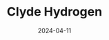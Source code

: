 ---  
layout: startup_page  
title: "Clyde Hydrogen"  
id: "clydehydrogen.com"  
permalink: "/clydehydrogenclydehydrogen.com04112024/"  
website: "https://clydehydrogen.com/"  
funding_round: "Pre-Seed"  
funding_amount: "£1M"  
investors: "Zinc, University of Glasgow, angel investors"  
about: "Clyde Hydrogen develops decoupled electrolyser technology for large-scale, low-cost, and safe hydrogen production. This innovative approach uses a redox mediator to separate water splitting into distinct reactors, offering unprecedented control and efficiency. The technology aims to reduce reliance on fossil fuels and contribute to renewable energy sources."  
markets: "Cleantech, Renewable Energy, Hydrogen, Renewable Energy Equipment Manufacturing"  
hq: "Glasgow, Scotland, United Kingdom"  
founded_year: "2022"  
linkedin: "https://www.linkedin.com/company/clyde-hydrogen-systems"  
twitter: ""  
instagram: ""  
facebook: ""  
crunchbase: "https://www.crunchbase.com/organization/clyde-hydrogen-systems?utm_source=linkedin&utm_medium=referral&utm_campaign=linkedin_companies&utm_content=profile_cta_anon&trk=funding_crunchbase"  
pitchbook: "https://pitchbook.com/profiles/company/537753-43"  

date_display: "11-Apr-2024"  
date: "2024-04-11"

# SEO Optimization  
meta_title: "Clyde Hydrogen - Pre-Seed Funding (£1M)"  
meta_description: "Clyde Hydrogen, Clyde Hydrogen develops decoupled electrolyser technology for large-scale, low-cost, and safe hydrogen production. This innovative approach uses a red..."  
meta_keywords: "Clyde Hydrogen, Cleantech, Renewable Energy, Hydrogen, Renewable Energy Equipment Manufacturing, Pre-Seed funding"  
canonical_url: "https://startup.projectstartups.com/clydehydrogenclydehydrogen.com04112024/"  
---